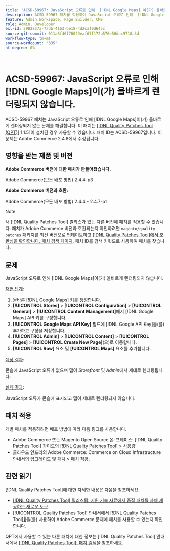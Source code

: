 ```yaml
---
title: 'ACSD-59967: JavaScript 오류로 인해  [!DNL Google Maps] 이(가) 올바르게 렌더링되지 않습니다.'
description: ACSD-59967 패치를 적용하여 JavaScript 오류로 인해  [!DNL Google Maps] 이(가) 올바르게 렌더링되지 않는 Adobe Commerce 문제를 해결합니다.
feature: Admin Workspace, Page Builder, CMS
role: Admin, Developer
exl-id: 2982857a-7adb-4163-be18-4d2caf0d645c
source-git-commit: 011a6f46f76029eaf67f172b576e58dac9710a3d
workflow-type: tm+mt
source-wordcount: '335'
ht-degree: 0%

---
```


# ACSD-59967: JavaScript 오류로 인해 [!DNL Google Maps]이(가) 올바르게 렌더링되지 않습니다.

ACSD-59967 패치는 JavaScript 오류로 인해 [!DNL Google Maps]이(가) 올바르게 렌더링되지 않는 문제를 해결합니다. 이 패치는 [[!DNL Quality Patches Tool (QPT)]](https://experienceleague.adobe.com/ko/docs/commerce-operations/tools/quality-patches-tool/quality-patches-tool-to-self-serve-quality-patches) 1.1.51이 설치된 경우 사용할 수 있습니다. 패치 ID는 ACSD-59967입니다. 이 문제는 Adobe Commerce 2.4.8에서 수정됩니다.

## 영향을 받는 제품 및 버전

**Adobe Commerce 버전에 대한 패치가 만들어졌습니다.**

Adobe Commerce(모든 배포 방법) 2.4.4-p3

**Adobe Commerce 버전과 호환:**

Adobe Commerce(모든 배포 방법) 2.4.4 - 2.4.7-p1

>[!NOTE]
>
>새 [!DNL Quality Patches Tool] 릴리스가 있는 다른 버전에 패치를 적용할 수 있습니다. 패치가 Adobe Commerce 버전과 호환되는지 확인하려면 `magento/quality-patches` 패키지를 최신 버전으로 업데이트하고 [[!DNL Quality Patches Tool]에서 호환성을 확인합니다. 패치 검색 페이지](https://experienceleague.adobe.com/tools/commerce-quality-patches/index.html?lang=ko). 패치 ID를 검색 키워드로 사용하여 패치를 찾습니다.

## 문제

JavaScript 오류로 인해 [!DNL Google Maps]이(가) 올바르게 렌더링되지 않습니다.

<u>재현 단계</u>:

1. 올바른 [!DNL Google Maps] 키를 생성합니다.
1. **[!UICONTROL Stores]** > **[!UICONTROL Configuration]** > **[!UICONTROL General]** > **[!UICONTROL Content Management]**&#x200B;에서 [!DNL Google Maps] API 키를 구성합니다.
1. **[!UICONTROL Google Maps API Key]** 필드에 [!DNL Google API Key]을(를) 추가하고 구성을 저장합니다.
1. **[!UICONTROL Admin]** > **[!UICONTROL Content]** > **[!UICONTROL Pages]** > **[!UICONTROL Create New Page]**(으)로 이동합니다.
1. **[!UICONTROL Row]** 요소 및 **[!UICONTROL Maps]** 요소를 추가합니다.

<u>예상 결과</u>:

콘솔에 JavaScript 오류가 없으며 맵이 *Storefront* 및 *Admin*&#x200B;에서 제대로 렌더링됩니다.

<u>실제 결과</u>:

JavaScript 오류가 콘솔에 표시되고 맵이 제대로 렌더링되지 않습니다.

## 패치 적용

개별 패치를 적용하려면 배포 방법에 따라 다음 링크를 사용합니다.

* Adobe Commerce 또는 Magento Open Source 온-프레미스: [!DNL Quality Patches Tool] 가이드의 [[!DNL Quality Patches Tool] > 사용량](/help/tools/quality-patches-tool/usage.md)
* 클라우드 인프라의 Adobe Commerce: Commerce on Cloud Infrastructure 안내서의 [업그레이드 및 패치 > 패치 적용](https://experienceleague.adobe.com/docs/commerce-cloud-service/user-guide/develop/upgrade/apply-patches.html?lang=ko).

## 관련 읽기

[!DNL Quality Patches Tool]에 대한 자세한 내용은 다음을 참조하세요.

* [[!DNL Quality Patches Tool] 릴리스됨: 지원 기술 자료에서 품질 패치를 자체 제공하는 새로운 도구](https://experienceleague.adobe.com/ko/docs/commerce-operations/tools/quality-patches-tool/quality-patches-tool-to-self-serve-quality-patches).
* [!UICONTROL Quality Patches Tool] 안내서에서  [!DNL Quality Patches Tool][&#128279;](/help/tools/quality-patches-tool/patches-available-in-qpt/check-patch-for-magento-issue-with-magento-quality-patches.md)을(를) 사용하여 Adobe Commerce 문제에 패치를 사용할 수 있는지 확인합니다.


QPT에서 사용할 수 있는 다른 패치에 대한 정보는 [!DNL Quality Patches Tool] 안내서에서 [[!DNL Quality Patches Tool]: 패치 검색](https://experienceleague.adobe.com/tools/commerce-quality-patches/index.html?lang=ko)을 참조하세요.
